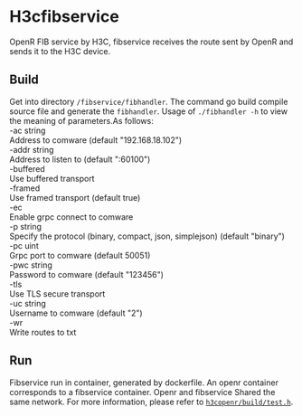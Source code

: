 # H3cfibservice
OpenR FIB service by H3C, fibservice receives the route sent by OpenR and sends it to the H3C device.

## Build 
Get into directory `/fibservice/fibhandler`. The command go build compile source file and generate the `fibhandler`. Usage of `./fibhandler -h` to view the meaning of parameters.As follows:  
  -ac string  
      Address to comware (default "192.168.18.102")  
  -addr string  
    	Address to listen to (default ":60100")  
  -buffered  
    	Use buffered transport  
  -framed  
    	Use framed transport (default true)  
  -ec  
    	Enable grpc connect to comware  
  -p string  
    	Specify the protocol (binary, compact, json, simplejson) (default "binary")  
  -pc uint  
      Grpc port to comware (default 50051)  
  -pwc string  
    	Password to comware (default "123456")   
  -tls  
    	Use TLS secure transport  
  -uc string  
    	Username to comware (default "2")  
  -wr  
    	Write routes to txt   
## Run
Fibservice run in container, generated by dockerfile. An openr container corresponds to a fibservice container. Openr and fibservice Shared the same network. For more information, please refer to [`h3copenr/build/test.h`](https://github.com/h3copen/h3copenr/blob/master/build/test.sh).
 
